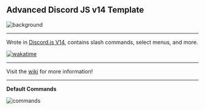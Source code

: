 ## Advanced Discord JS v14 Template
![background](https://i.imgur.com/F0kjN0K.png)

*****
Wrote in [Discord.js V14](https://discordjs.guide), contains slash commands, select menus, and more.  
  
[![wakatime](https://wakatime.com/badge/user/000c6089-5c2a-43d7-885d-ddafdf00f0c3/project/eab2d166-cd05-43ee-8d47-36f9376dca55.svg)](https://wakatime.com/badge/user/000c6089-5c2a-43d7-885d-ddafdf00f0c3/project/eab2d166-cd05-43ee-8d47-36f9376dca55)
*****
Visit the [wiki](https://github.com/ARR4NN/Advanced-Discord-Bot/wiki) for more information!
*****

__**Default Commands**__  

![commands](https://i.imgur.com/1Y2BtdW.png)        

